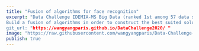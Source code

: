 ```yaml
---
title: "Fusion of algorithms for face recognition"
excerpt: "Data Challenge IDEMIA-MS Big Data (ranked 1st among 57 data scientists) <br><br>
Build a fusion of algorithms in order to construct the best suited solution for comparison of a pair of images <br>
git_url: "https://wangyangparis.github.io/DataChallenge2020/ "
image: "https://raw.githubusercontent.com/wangyangparis/Data-Challenge-2020/master/Images/idemia.jpg "
publish: true
---
```

